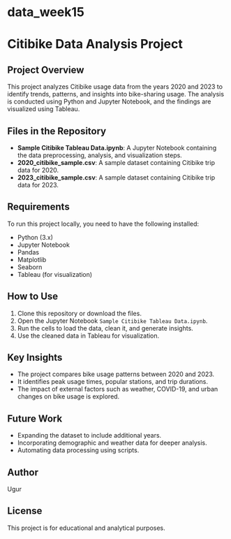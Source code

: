 # data_week15

# Citibike Data Analysis Project

## Project Overview
This project analyzes Citibike usage data from the years 2020 and 2023 to identify trends, patterns, and insights into bike-sharing usage. The analysis is conducted using Python and Jupyter Notebook, and the findings are visualized using Tableau.

## Files in the Repository
- **Sample Citibike Tableau Data.ipynb**: A Jupyter Notebook containing the data preprocessing, analysis, and visualization steps.
- **2020_citibike_sample.csv**: A sample dataset containing Citibike trip data for 2020.
- **2023_citibike_sample.csv**: A sample dataset containing Citibike trip data for 2023.

## Requirements
To run this project locally, you need to have the following installed:
- Python (3.x)
- Jupyter Notebook
- Pandas
- Matplotlib
- Seaborn
- Tableau (for visualization)

## How to Use
1. Clone this repository or download the files.
2. Open the Jupyter Notebook `Sample Citibike Tableau Data.ipynb`.
3. Run the cells to load the data, clean it, and generate insights.
4. Use the cleaned data in Tableau for visualization.

## Key Insights
- The project compares bike usage patterns between 2020 and 2023.
- It identifies peak usage times, popular stations, and trip durations.
- The impact of external factors such as weather, COVID-19, and urban changes on bike usage is explored.

## Future Work
- Expanding the dataset to include additional years.
- Incorporating demographic and weather data for deeper analysis.
- Automating data processing using scripts.

## Author
Ugur

## License
This project is for educational and analytical purposes.

